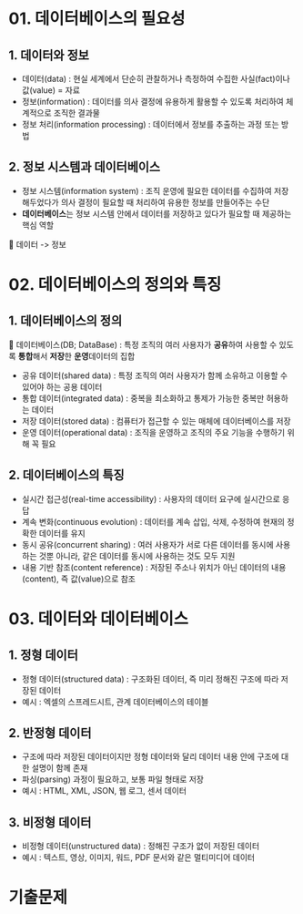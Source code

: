 # 01. 데이터베이스의 필요성

## 1. 데이터와 정보
* 데이터(data) : 현실 세계에서 단순히 관찰하거나 측정하여 수집한 사실(fact)이나 값(value) = 자료
* 정보(information) : 데이터를 의사 결정에 유용하게 활용할 수 있도록 처리하여 체계적으로 조직한 결과물
* 정보 처리(information processing) : 데이터에서 정보를 추출하는 과정 또는 방법

## 2. 정보 시스템과 데이터베이스
* 정보 시스템(information system) : 조직 운영에 필요한 데이터를 수집하여 저장해두었다가 의사 결정이 필요할 때 처리하여 유용한 정보를 만들어주는 수단
* **데이터베이스**는 정보 시스템 안에서 데이터를 저장하고 있다가 필요할 때 제공하는 핵심 역할

🚀 데이터 -> 정보

# 02. 데이터베이스의 정의와 특징

## 1. 데이터베이스의 정의
🚀 데이터베이스(DB; DataBase) : 특정 조직의 여러 사용자가 **공유**하여 사용할 수 있도록 **통합**해서 **저장**한 **운영**데이터의 집합

* 공유 데이터(shared data) : 특정 조직의 여러 사용자가 함께 소유하고 이용할 수 있어야 하는 공용 데이터
* 통합 데이터(integrated data) : 중복을 최소화하고 통제가 가능한 중복만 허용하는 데이터
* 저장 데이터(stored data) : 컴퓨터가 접근할 수 있는 매체에 데이터베이스를 저장
* 운영 데이터(operational data) : 조직을 운영하고 조직의 주요 기능을 수행하기 위해 꼭 필요

## 2. 데이터베이스의 특징

* 실시간 접근성(real-time accessibility) : 사용자의 데이터 요구에 실시간으로 응답
* 계속 변화(continuous evolution) : 데이터를 계속 삽입, 삭제, 수정하여 현재의 정확한 데이터를 유지
* 동시 공유(concurrent sharing) : 여러 사용자가 서로 다른 데이터를 동시에 사용하는 것뿐 아니라, 같은 데이터를 동시에 사용하는 것도 모두 지원
* 내용 기반 참조(content reference) : 저장된 주소나 위치가 아닌 데이터의 내용(content), 즉 값(value)으로 참조

# 03. 데이터와 데이터베이스

## 1. 정형 데이터
* 정형 데이터(structured data) : 구조화된 데이터, 즉 미리 정해진 구조에 따라 저장된 데이터
* 예시 : 엑셀의 스프레드시트, 관계 데이터베이스의 테이블

## 2. 반정형 데이터
* 구조에 따라 저장된 데이터이지만 정형 데이터와 달리 데이터 내용 안에 구조에 대한 설명이 함께 존재
* 파싱(parsing) 과정이 필요하고, 보통 파일 형태로 저장
* 예시 : HTML, XML, JSON, 웹 로그, 센서 데이터

## 3. 비정형 데이터
* 비정형 데이터(unstructured data) : 정해진 구조가 없이 저장된 데이터
* 예시 : 텍스트, 영상, 이미지, 워드, PDF 문서와 같은 멀티미디어 데이터

# 기출문제
